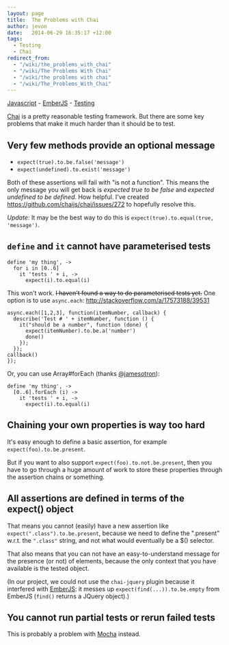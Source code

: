 ```yaml
---
layout: page
title:  The Problems with Chai
author: jevon
date:   2014-06-29 16:35:17 +12:00
tags:
  - Testing
  - Chai
redirect_from:
  - "/wiki/the_problems_with_chai"
  - "/wiki/The Problems With Chai"
  - "/wiki/the problems with chai"
  - "/wiki/The_Problems_With_Chai"
---
```


[Javascript](Javascript.md) - [EmberJS](EmberJS.md) - [Testing](testing.md)

[Chai](Chai.md) is a pretty reasonable testing framework. But there are some key problems that make it much harder than it should be to test.

## Very few methods provide an optional message

* `expect(true).to.be.false('message')`
* `expect(undefined).to.exist('message')`

Both of these assertions will fail with "is not a function". This means the only message you will get back is _expected true to be false_ and _expected undefined to be defined_. How helpful. I've created https://github.com/chaijs/chai/issues/272 to hopefully resolve this.

*Update:* It may be the best way to do this is `expect(true).to.equal(true, 'message')`.

## `define` and `it` cannot have parameterised tests

```
define 'my thing', ->
  for i in [0..6]
    it 'tests ' + i, ->
      expect(i).to.equal(i)
```

This won't work. <strike>I haven't found a way to do parameterised tests yet.</strike> One option is to use `async.each`: http://stackoverflow.com/a/17573188/39531

```
async.each([1,2,3], function(itemNumber, callback) {
  describe('Test # ' + itemNumber, function () {
    it("should be a number", function (done) {
      expect(itemNumber).to.be.a('number')
      done()
    });
  });
callback()
});
```

Or, you can use Array#forEach (thanks <a href="https://twitter.com/jamesotron/status/482042859017625601">@jamesotron</a>):

```
define 'my thing', ->
  [0..6].forEach (i) ->
    it 'tests ' + i, ->
      expect(i).to.equal(i)
```

## Chaining your own properties is way too hard

It's easy enough to define a basic assertion, for example `expect(foo).to.be.present`.

But if you want to also support `expect(foo).to.not.be.present`, then you have to go through a huge amount of work to store these properties through the assertion chains or something.

## All assertions are defined in terms of the expect() object

That means you cannot (easily) have a new assertion like `expect(".class").to.be.present`, because we need to define the ".present" w.r.t. the `".class"` string, and not what would eventually be a $() selector.

That also means that you can not have an easy-to-understand message for the presence (or not) of elements, because the only context that you have available is the tested object.

(In our project, we could not use the `chai-jquery` plugin because it interfered with [EmberJS](EmberJS.md): it messes up `expect(find(...)).to.be.empty` from EmberJS (`find()` returns a JQuery object).)

## You cannot run partial tests or rerun failed tests
This is probably a problem with [Mocha](Mocha.md) instead.
